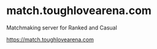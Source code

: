 # match.toughlovearena.com

Matchmaking server for Ranked and Casual

https://match.toughlovearena.com

